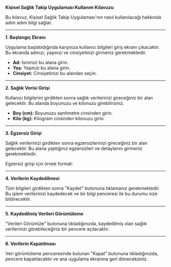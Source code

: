 **Kişisel Sağlık Takip Uygulaması Kullanım Kılavuzu**

Bu kılavuz, Kişisel Sağlık Takip Uygulaması'nın nasıl kullanılacağı hakkında adım adım bilgi sağlar.

---

**1. Başlangıç Ekranı**

Uygulama başlatıldığında karşınıza kullanıcı bilgileri giriş ekranı çıkacaktır. Bu ekranda adınızı, yaşınızı ve cinsiyetinizi girmeniz gerekmektedir.

- **Ad:** İsminizi bu alana girin.
- **Yaş:** Yaşınızı bu alana girin.
- **Cinsiyet:** Cinsiyetinizi bu alandan seçin.

---

**2. Sağlık Verisi Girişi**

Kullanıcı bilgilerini girdikten sonra sağlık verilerinizi gireceğiniz bir alan gelecektir. Bu alanda boyunuzu ve kilonuzu girebilirsiniz.

- **Boy (cm):** Boyunuzu santimetre cinsinden girin.
- **Kilo (kg):** Kilogram cinsinden kilonuzu girin.

---

**3. Egzersiz Girişi**

Sağlık verilerinizi girdikten sonra egzersizlerinizi gireceğiniz bir alan gelecektir. Bu alana yaptığınız egzersizleri ve detaylarını girmeniz gerekmektedir.

Egzersiz girişi için örnek format:

---

**4. Verilerin Kaydedilmesi**

Tüm bilgileri girdikten sonra "Kaydet" butonuna tıklamanız gerekmektedir. Bu işlem verilerinizi kaydedecek ve bir bilgi penceresi ile bu durumu size bildirecektir.

---

**5. Kaydedilmiş Verileri Görüntüleme**

"Verileri Görüntüle" butonuna tıkladığınızda, kaydedilmiş olan sağlık verilerinizi görebileceğiniz bir pencere açılacaktır.



---

**6. Verilerin Kapatılması**

Veri görüntüleme penceresinde bulunan "Kapat" butonuna tıkladığınızda, pencere kapatılacaktır ve ana uygulama ekranına geri döneceksiniz.
